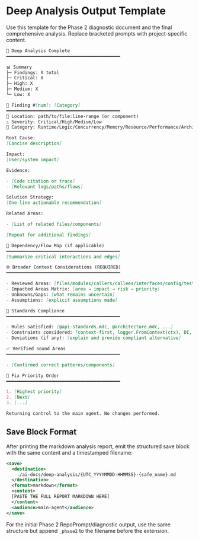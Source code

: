 # Deep Analysis Output Template

Use this template for the Phase 2 diagnostic document and the final comprehensive analysis. Replace bracketed prompts with project-specific content.

```markdown
🔎 Deep Analysis Complete
━━━━━━━━━━━━━━━━━━━━━━━━━━━━━━━━━━━━━━━━━━━

📊 Summary
├─ Findings: X total
├─ Critical: X
├─ High: X
├─ Medium: X
└─ Low: X

🧩 Finding #[num]: [Category]
━━━━━━━━━━━━━━━━━━━━━━━━━━━━━━━━━━━━━━━━━━━
📍 Location: path/to/file:line-range (or component)
⚠️ Severity: Critical/High/Medium/Low
📂 Category: Runtime/Logic/Concurrency/Memory/Resource/Performance/Architecture

Root Cause:
[Concise description]

Impact:
[User/system impact]

Evidence:

- [Code citation or trace]
- [Relevant logs/paths/flows]

Solution Strategy:
[One-line actionable recommendation]

Related Areas:

- [List of related files/components]

[Repeat for additional findings]

🔗 Dependency/Flow Map (if applicable)
━━━━━━━━━━━━━━━━━━━━━━━━━━━━━━━━━━━━━━━━━━━
[Summarize critical interactions and edges]

🌐 Broader Context Considerations (REQUIRED)
━━━━━━━━━━━━━━━━━━━━━━━━━━━━━━━━━━━━━━━━━━━

- Reviewed Areas: [files/modules/callers/callees/interfaces/config/tests]
- Impacted Areas Matrix: [area → impact → risk → priority]
- Unknowns/Gaps: [what remains uncertain]
- Assumptions: [explicit assumptions made]

📐 Standards Compliance
━━━━━━━━━━━━━━━━━━━━━━━━━━━━━━━━━━━━━━━━━━━

- Rules satisfied: [@api-standards.mdc, @architecture.mdc, ...]
- Constraints considered: [context-first, logger.FromContext(ctx), DI, testing patterns]
- Deviations (if any): [explain and provide compliant alternative]

✅ Verified Sound Areas
━━━━━━━━━━━━━━━━━━━━━━━━━━━━━━━━━━━━━━━━━━━

- [Confirmed correct patterns/components]

🎯 Fix Priority Order
━━━━━━━━━━━━━━━━━━━━━━━━━━━━━━━━━━━━━━━━━━━

1. [Highest priority]
2. [Next]
3. [...]

Returning control to the main agent. No changes performed.
```

## Save Block Format

After printing the markdown analysis report, emit the structured save block with the same content and a timestamped filename:

```xml
<save>
  <destination>
    ./ai-docs/deep-analysis/{UTC_YYYYMMDD-HHMMSS}-{safe_name}.md
  </destination>
  <format>markdown</format>
  <content>
  [PASTE THE FULL REPORT MARKDOWN HERE]
  </content>
  <audience>main-agent</audience>
</save>
```

For the initial Phase 2 RepoPrompt/diagnostic output, use the same structure but append `_phase2` to the filename before the extension.

